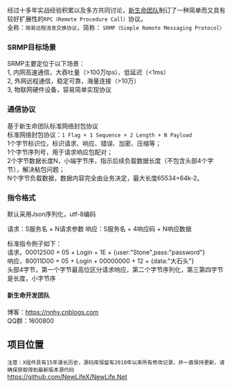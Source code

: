 经过十多年实战经验积累以及多方共同讨论，[新生命团队](https://github.com/newlifex)制订了一种简单而又具有较好扩展性的`RPC（Remote Procedure Call）`协议。  
全称：`简易远程消息交换协议`，简称： `SRMP（Simple Remote Messaging Protocol）`  

### SRMP目标场景  
SRMP主要定位于以下场景：  
1, 内网高速通信，大吞吐量（>100万tps）、低延迟（<1ms）  
2, 外网远程通信，稳定可靠，海量连接（>10万）  
3, 物联网硬件设备，容易简单实现协议  

### 通信协议  
基于新生命团队标准网络封包协议  
标准网络封包协议：`1 Flag + 1 Sequence + 2 Length + N Payload`  
1个字节标识位，标识请求、响应、错误、加密、压缩等；  
1个字节序列号，用于请求响应包配对；  
2个字节数据长度N，小端字节序，指示后续负载数据长度（不包含头部4个字节），解决粘包问题；  
N个字节负载数据，数据内容完全由业务决定，最大长度65534=64k-2。  

### 指令格式  
默认采用Json序列化，utf-8编码  

请求：S服务名 + N请求参数
响应：S服务名 + 4响应码 + N响应数据

标准指令例子如下：  
请求，00012500 + 05 + Login + 1E + {user:"Stone",pass:"password"}  
响应，80011D00 + 05 + Login + 00000000 + 12 + {data:"大石头"}  
头部4字节，第一个字节最高位区分请求响应，第二个字节序列化，第三第四字节是长度，小字节序  

#### 新生命开发团队  
博客：https://nnhy.cnblogs.com  
QQ群：1600800  

## 项目位置  
`注意：X组件具有15年漫长历史，源码库保留有2010年以来所有修改记录，并一直保持更新，请确保获取得到最新版本源代码`  
https://github.com/NewLifeX/NewLife.Net  
